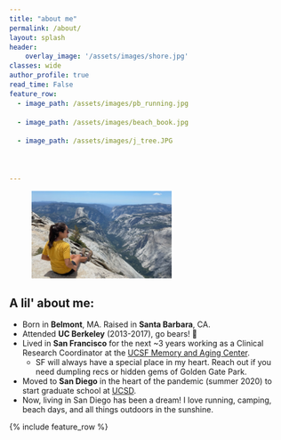 ```yaml
---
title: "about me"
permalink: /about/
layout: splash
header:
    overlay_image: '/assets/images/shore.jpg'
classes: wide
author_profile: true
read_time: False
feature_row:
  - image_path: /assets/images/pb_running.jpg

  - image_path: /assets/images/beach_book.jpg

  - image_path: /assets/images/j_tree.JPG



---
```

<figure style="width: 50%" class="align-center"> 
  <img src="/assets/images/yosemite_2021.jpg" alt="">
</figure>



## <strong> A lil' about me:</strong>

- Born in <strong>Belmont</strong>, MA. Raised in <strong>Santa Barbara</strong>, CA.
- Attended <strong>UC Berkeley</strong> (2013-2017), go bears! 🐻 
- Lived in <strong>San Francisco</strong> for the next ~3 years working as a Clinical Research Coordinator at the [UCSF Memory and Aging Center](https://memory.ucsf.edu/). 
  - SF will always have a special place in my heart. Reach out if you need dumpling recs or hidden gems of Golden Gate Park.
- Moved to <strong>San Diego</strong> in the heart of the pandemic (summer 2020) to start graduate school at [UCSD](https://cogsci.ucsd.edu/graduates/phd-program/index.html).
- Now, living in San Diego has been a dream! I love running, camping, beach days, and all things outdoors in the sunshine.

                            
                                        
                                                 
                       

{% include feature_row %}

